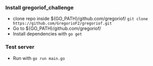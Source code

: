 ### Install gregoriof_challenge

* clone repo inside ${GO_PATH}/github.com/gregoriof/
  `git clone https://github.com/GregorioF2/gregoriof.git`
* Go to ${GO_PATH}/github.com/gregoriof/
* Install dependencies with
  `go get`

### Test server

* Run with
  `go run main.go`
